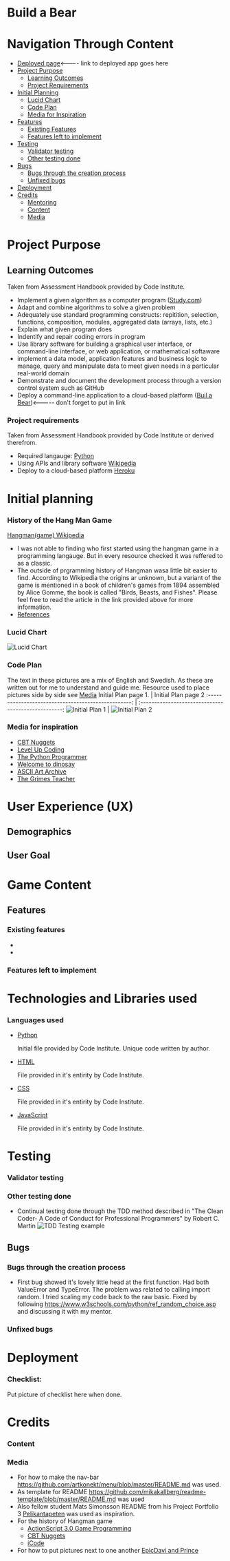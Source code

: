 # Build a Bear

# Navigation Through Content
* [Deployed page]()<---- link to deployed app goes here
* [Project Purpose](#project-purpose)
    - [Learning Outcomes](#learning-outcomes)
    - [Project Requirements](#project-requirements)
* [Initial Planning](#initial-planning)
    - [Lucid Chart](#lucid-chart)
    - [Code Plan](#code-plan)
    - [Media for Inspiration](#media-for-inspiration)
* [Features](#features)
	- [Existing Features](#existing-features)
    - [Features left to implement](#features-left-to-implement)
* [Testing](#testing)
    - [Validator testing](#validator-testing)
    - [Other testing done](#other-testing-done)
* [Bugs](#bugs)
    - [Bugs through the  creation process](#bugs-through-the-creation-process)
    - [Unfixed bugs](#unfixed-bugs)
* [Deployment](#deployment)
* [Credits](#credits)
    - [Mentoring](#mentoring)
    - [Content](#content)
    - [Media](#media)

# Project Purpose
## Learning Outcomes
Taken from Assessment Handbook provided by Code Institute.
- Implement a given algorithm as a computer program ([Study.com](https://study.com/academy/lesson/what-is-an-algorithm-in-programming-definition-examples-analysis.html))
- Adapt and combine algorithms to solve a given problem
- Adequately use standard programming constructs: repitition, selection, functions, composition, modules, aggregated data (arrays, lists, etc.)
- Explain what given program does
- Indentify and repair coding errors in program
- Use library software for building a graphical user interface, or command-line interface, or web application, or mathematical softaware
- implement a data model, application features and business logic to manage, query and manipulate data to meet given needs in a particular real-world domain
- Demonstrate and document the development process through a version control system such as GitHub
- Deploy a command-line application to a cloud-based platform ([Buil a Bear]())<----- don't forget to put in link

### Project requirements
Taken from Assessment Handbook provided by Code Institute or derived therefrom.
- Required langauge: [Python](https://www.python.org/doc/essays/blurb/) 
- Using APIs and library software [Wikipedia](https://en.wikipedia.org/wiki/API)
- Deploy to a cloud-based platform [Heroku](https://www.heroku.com/home)


# Initial planning
### History of the Hang Man Game
[Hangman(game) Wikipedia](https://en.wikipedia.org/wiki/Hangman_(game))
- I was not able to finding who first started using the hangman game in a programming langauge. But in every resource checked it was reffered to as a classic.
- The outside of prgramming history of Hangman wasa little bit easier to find. According to Wikipedia the origins ar unknown, but a variant of the game is mentioned in a book of children's games from 1894 assembled by Alice Gomme, the book is called "Birds, Beasts, and Fishes". Please feel free to read the article in the link provided above for more information.
- [References](#media)


### Lucid Chart

![Lucid Chart](assets/images/lucidcart_build-a-bear.png)

### Code Plan
The text in these pictures are a mix of English and Swedish. As these are written out for me to understand and guide me. Resource used to place pictures side by side see [Media](#media)
Initial Plan page 1.                                 | Initial Plan page 2
:--------------------------------------------------: | :--------------------------------------------------:
![Initial Plan 1](assets/images/initial-plan-1.png)  | ![Initial Plan 2](assets/images/initial-plan-2.png)


### Media for inspiration
- [CBT Nuggets](https://www.youtube.com/watch?v=JNXmCOumNw0)
- [Level Up Coding](https://levelup.gitconnected.com/python-can-be-lots-of-fun-999552d69d21)
- [The Python Programmer](https://www.youtube.com/watch?v=xS_EaSD_WGA)
- [Welcome to dinosay](https://matteoguadrini.github.io/dinosay/)
- [ASCII Art Archive](https://www.asciiart.eu/animals/bears)
- [The Grimes Teacher](https://www.youtube.com/watch?v=arcFqEuV_XQ)


# User Experience (UX)
## Demographics
## User Goal

# Game Content
## Features
### Existing features
- 
- 

### Features left to implement

# Technologies and Libraries used

### Languages used
- [Python](https://www.python.org/doc/essays/blurb/) 

    Initial file provided by Code Institute. Unique code written by author.

- [HTML](https://www.w3schools.com/html/html_intro.asp)

    File provided in it's entirity by Code Institute.

- [CSS](https://www.w3schools.com/css/css_intro.asp)

    File provided in it's entirity by Code Institute.

- [JavaScript](https://developer.mozilla.org/en-US/docs/Learn/JavaScript/First_steps/What_is_JavaScript)

    File provided in it's entirity by Code Institute.


# Testing
### Validator testing
### Other testing done
- Continual testing done through the TDD method described in "The Clean Coder- A Code of Conduct for Professional Programmers" by Robert C. Martin
![TDD Testing example](assets/images/tdd_testing_nr1.png)
## Bugs
### Bugs through the creation process
- First bug showed it's lovely little head at the first function. Had both ValueError and TypeError. The problem was related to calling import random. I tried scaling my code back to the raw basic. Fixed by following https://www.w3schools.com/python/ref_random_choice.asp and discussing it with my mentor.


### Unfixed bugs

# Deployment
### Checklist:
Put picture of checklist here when done.

# Credits

### Content
### Media
- For how to make the nav-bar https://github.com/artkonekt/menu/blob/master/README.md was used.
- As template for README https://github.com/mikakallberg/readme-template/blob/master/README.md was used
- Also fellow student Mats Simonsson README from his Project Portfolio 3 [Pelikantapeten](https://github.com/Pelikantapeten/p3-dad-jokes/blob/main/README.md) was used as inspiration.
- For the history of Hangman game
     - [ActionScript 3.0 Game Programming](https://books.google.se/books?id=xui0oBqe2l0C&pg=PT424&lpg=PT424&dq=what+is+the+history+of+the+hangman+game+in+programming&source=bl&ots=r3AcRahYBd&sig=ACfU3U0O_2N46037_Xf4iTNgqaeUaWmyRA&hl=sv&sa=X&ved=2ahUKEwitttPI_cf3AhWSmIsKHWcJCVQQ6AF6BAgpEAM#v=onepage&q=what%20is%20the%20history%20of%20the%20hangman%20game%20in%20programming&f=false)
     - [CBT Nuggets](https://www.youtube.com/watch?v=JNXmCOumNw0)
     - [iCode](https://icodemag.com/creating-a-simple-hangman-game-in-python/)
- For how to put pictures next to one another [EpicDavi and Prince](https://stackoverflow.com/questions/24319505/how-can-one-display-images-side-by-side-in-a-github-readme-md)
